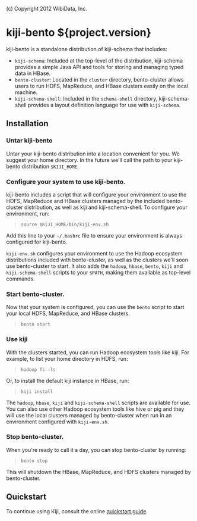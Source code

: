 (c) Copyright 2012 WibiData, Inc.

kiji-bento ${project.version}
=============================

kiji-bento is a standalone distribution of kiji-schema that includes:

* `kiji-schema`: Included at the top-level of the distribution,
kiji-schema provides a simple Java API and tools for storing and
managing typed data in HBase.
* `bento-cluster`: Located in the `cluster` directory, bento-cluster
allows users to run HDFS, MapReduce, and HBase clusters easily on the
local machine.
* `kiji-schema-shell`: Included in the `schema-shell` directory,
kiji-schema-shell provides a layout definition language for use with
`kiji-schema`.

Installation
------------

### Untar kiji-bento
Untar your kiji-bento distribution into a location convenient for
you. We suggest your home directory. In the future we'll call the
path to your kiji-bento distribution `$KIJI_HOME`.

### Configure your system to use kiji-bento.
kiji-bento includes a script that will configure your
environment to use the HDFS, MapReduce and HBase clusters managed by
the included bento-cluster distribution, as well as kiji and
kiji-schema-shell. To configure your environment, run:

> `source $KIJI_HOME/bin/kiji-env.sh`

Add this line to your `~/.bashrc` file to ensure your environment is
always configured for kiji-bento.

`kiji-env.sh` configures your environment to use the Hadoop
ecosystem distributions included with bento-cluster, as well as the
clusters we'll soon use bento-cluster to start. It also adds the
`hadoop`, `hbase`, `bento`, `kiji` and `kiji-schema-shell` scripts to
your `$PATH`, making them available as top-level commands.

### Start bento-cluster.
Now that your system is configured, you can use the `bento` script to
start your local HDFS, MapReduce, and HBase clusters.

> `bento start`

### Use kiji
With the clusters started, you can run Hadoop ecosystem tools like
kiji. For example, to list your home directory in HDFS, run:

> `hadoop fs -ls`

Or, to install the default kiji instance in HBase, run:

> `kiji install`

The `hadoop`, `hbase`, `kiji` and `kiji-schema-shell` scripts are
available for use. You can also use other Hadoop ecosystem tools
like hive or pig and they will use the local clusters managed by
bento-cluster when run in an environment configured with
`kiji-env.sh`.

### Stop bento-cluster.
When you're ready to call it a day, you can stop bento-cluster by
running:

> `bento stop`

This will shutdown the HBase, MapReduce, and HDFS clusters managed by
bento-cluster.

Quickstart
----------

To continue using Kiji, consult the online 
[quickstart guide](http://www.kiji.org/getstarted/#Quick_Start_Guide).
